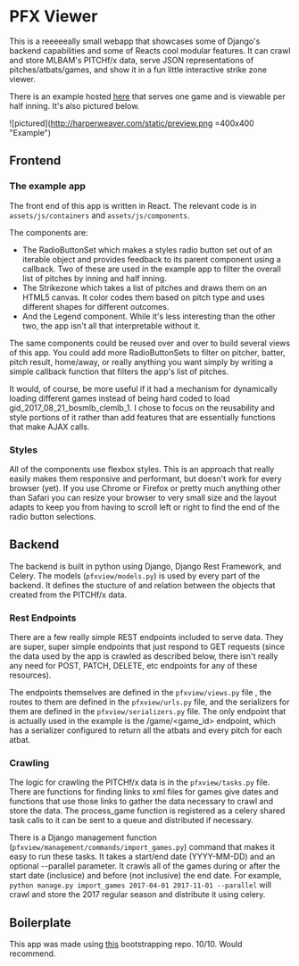 # PFX Viewer

This is a reeeeeally small webapp that showcases some of Django's backend capabilities and some of Reacts cool modular features. It can crawl and store MLBAM's PITCHf/x data, serve JSON representations of pitches/atbats/games, and show it in a fun little interactive strike zone viewer.

There is an example hosted [here](https://www.harperweaver.com) that serves one game and is viewable per half inning. It's also pictured below.

![pictured](http://harperweaver.com/static/preview.png =400x400 "Example")

## Frontend

### The example app

The front end of this app is written in React. The relevant code is in ```assets/js/containers``` and ```assets/js/components```.

The components are:
- The RadioButtonSet which makes a styles radio button set out of an iterable object and provides feedback to its parent component using a callback. Two of these are used in the example app to filter the overall list of pitches by inning and half inning.
- The Strikezone which takes a list of pitches and draws them on an HTML5 canvas. It color codes them based on pitch type and uses different shapes for different outcomes.
- And the Legend component. While it's less interesting than the other two, the app isn't all that interpretable without it.

The same components could be reused over and over to build several views of this app. You could add more RadioButtonSets to filter on pitcher, batter, pitch result, home/away, or really anything you want simply by writing a simple callback function that filters the app's list of pitches.

It would, of course, be more useful if it had a mechanism for dynamically loading different games instead of being hard coded to load gid_2017_08_21_bosmlb_clemlb_1. I chose to focus on the reusability and style portions of it rather than add features that are essentially functions that make AJAX calls.

### Styles

All of the components use flexbox styles. This is an approach that really easily makes them responsive and performant, but doesn't work for every browser (yet). If you use Chrome or Firefox or pretty much anything other than Safari you can resize your browser to very small size and the layout adapts to keep you from having to scroll left or right to find the end of the radio button selections.

## Backend

The backend is built in python using Django, Django Rest Framework, and Celery. The models (```pfxview/models.py```) is used by every part of the backend. It defines the stucture of and relation between the objects that created from the PITCHf/x data.

### Rest Endpoints

There are a few really simple REST endpoints included to serve data. They are super, super simple endpoints that just respond to GET requests (since the data used by the app is crawled as described below, there isn't really any need for POST, PATCH, DELETE, etc endpoints for any of these resources).

The endpoints themselves are defined in the ```pfxview/views.py``` file , the routes to them are defined in the ```pfxview/urls.py``` file, and the serializers for them are defined in the ```pfxview/serializers.py``` file. The only endpoint that is actually used in the example is the /game/<game_id> endpoint, which has a serializer configured to return all the atbats and every pitch for each atbat.

### Crawling

The logic for crawling the PITCHf/x data is in the ```pfxview/tasks.py``` file. There are functions for finding links to xml files for games give dates and functions that use those links to gather the data necessary to crawl and store the data. The process_game function is registered as a celery shared task calls to it can be sent to a queue and distributed if necessary.

There is a Django management function (```pfxview/management/commands/import_games.py```) command that makes it easy to run these tasks. It takes a start/end date (YYYY-MM-DD) and an optional --parallel parameter. It crawls all of the games during or after the start date (inclusice) and before (not inclusive) the end date. For example, ```python manage.py import_games 2017-04-01 2017-11-01 --parallel``` will crawl and store the 2017 regular season and distribute it using celery.

## Boilerplate

This app was made using [this](https://github.com/gryevns/django-react-bootstrap) bootstrapping repo. 10/10. Would recommend.
